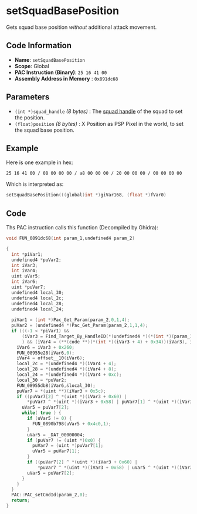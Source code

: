 # setSquadBasePosition

Gets squad base position *without* additional attack movement.

## Code Information

- **Name**: `setSquadBasePosition`
- **Scope**: Global
- **PAC Instruction (Binary)**: `25 16 41 00`
- **Assembly Address in Memory** : `0x891dc68`

## Parameters

- `(int *)squad_handle` *(8 bytes)* : The [squad handle](./guide/how-to-get-a-handle.md) of the squad to set the position.
- `(float)position` *(8 bytes)* : X Position as PSP Pixel in the world, to set the squad base position.

## Example

Here is one example in hex:

```25 16 41 00 / 08 00 00 00 / a8 00 00 00 / 20 00 00 00 / 00 00 00 00```

Which is interpreted as:

```c
setSquadBasePosition(((global)int *)giVar168, (float *)fVar0)
```

## Code

Ths PAC instruction calls this function (Decompiled by Ghidra):

```c
void FUN_0891dc68(int param_1,undefined4 param_2)

{
  int *piVar1;
  undefined4 *puVar2;
  int iVar3;
  int iVar4;
  uint uVar5;
  int iVar6;
  uint *puVar7;
  undefined4 local_30;
  undefined4 local_2c;
  undefined4 local_28;
  undefined4 local_24;
  
  piVar1 = (int *)Pac_Get_Param(param_2,0,1,4);
  puVar2 = (undefined4 *)Pac_Get_Param(param_2,1,1,4);
  if (((-1 < *piVar1) &&
      (iVar3 = Find_Target_By_HandleID(*(undefined4 *)(*(int *)(param_1 + 0x10) + 0xe8),*piVar1,1), iVar3 != 0)
      ) && (iVar4 = (**(code **)(*(int *)(iVar3 + 4) + 0x34))(iVar3), iVar4 == 3)) {
    iVar6 = iVar3 + 0x260;
    FUN_08955e28(iVar6,0);
    iVar4 = offset__10(iVar6);
    local_2c = *(undefined4 *)(iVar4 + 4);
    local_28 = *(undefined4 *)(iVar4 + 8);
    local_24 = *(undefined4 *)(iVar4 + 0xc);
    local_30 = *puVar2;
    FUN_08955db8(iVar6,&local_30);
    puVar7 = *(uint **)(iVar3 + 0x5c);
    if ((puVar7[2] ^ *(uint *)(iVar3 + 0x60) |
        *puVar7 ^ *(uint *)(iVar3 + 0x58) | puVar7[1] ^ *(uint *)(iVar3 + 0x5c)) != 0) {
      uVar5 = puVar7[2];
      while( true ) {
        if (uVar5 != 0) {
          FUN_0890b798(uVar5 + 0x4c0,1);
        }
        uVar5 = _DAT_00000004;
        if (puVar7 != (uint *)0x0) {
          puVar7 = (uint *)puVar7[1];
          uVar5 = puVar7[1];
        }
        if ((puVar7[2] ^ *(uint *)(iVar3 + 0x60) |
            *puVar7 ^ *(uint *)(iVar3 + 0x58) | uVar5 ^ *(uint *)(iVar3 + 0x5c)) == 0) break;
        uVar5 = puVar7[2];
      }
    }
  }
  PAC::PAC_setCmdId(param_2,0);
  return;
}
```

